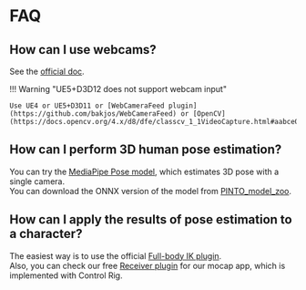 # FAQ

## How can I use webcams?

See the [official doc](https://docs.unrealengine.com/4.27/en-US/WorkingWithMedia/IntegratingMedia/MediaFramework/HowTo/UsingWebCams/).  

!!! Warning "UE5+D3D12 does not support webcam input"
    
    Use UE4 or UE5+D3D11 or [WebCameraFeed plugin](https://github.com/bakjos/WebCameraFeed) or [OpenCV](https://docs.opencv.org/4.x/d8/dfe/classcv_1_1VideoCapture.html#aabce0d83aa0da9af802455e8cf5fd181).

## How can I perform 3D human pose estimation?

You can try the [MediaPipe Pose model](https://google.github.io/mediapipe/solutions/pose.html), which estimates 3D pose with a single camera.  
You can download the ONNX version of the model from [PINTO_model_zoo](https://github.com/PINTO0309/PINTO_model_zoo/tree/main/053_BlazePose).

## How can I apply the results of pose estimation to a character?

The easiest way is to use the official [Full-body IK plugin](https://docs.unrealengine.com/5.0/en-US/control-rig-full-body-ik-in-unreal-engine/).  
Also, you can check our free [Receiver plugin](https://github.com/Akiya-Research-Institute/MocapForAll-Receiver-Plugin-for-UE4) for our mocap app, which is implemented with Control Rig.
